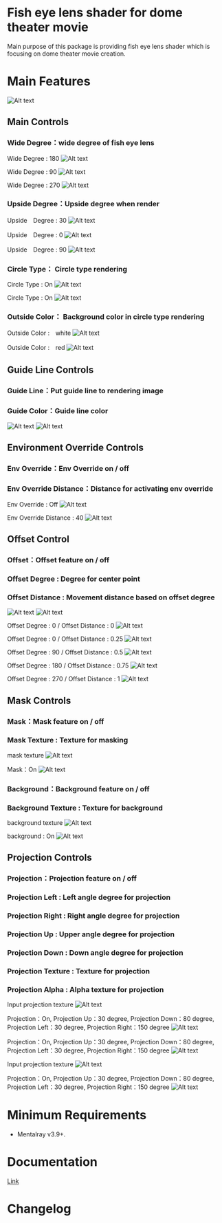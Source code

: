 # Fish eye lens shader for dome theater movie

Main purpose of this package is providing fish eye lens shader which is focusing on dome theater movie creation.

# Main Features

![Alt text](/docs/images/observatoryFishEyeShader_UI.png)

## Main Controls

### Wide Degree：wide degree of fish eye lens

Wide Degree : 180
![Alt text](/docs/images/01.png)

Wide Degree : 90
![Alt text](/docs/images/02.png)

Wide Degree : 270
![Alt text](/docs/images/03.png)

### Upside Degree：Upside degree when render

Upside　Degree : 30
![Alt text](/docs/images/04.png)

Upside　Degree : 0
![Alt text](/docs/images/05.png)

Upside　Degree : 90
![Alt text](/docs/images/06.png)

### Circle Type： Circle type rendering

Circle Type : On
![Alt text](/docs/images/07.png)

Circle Type : On
![Alt text](/docs/images/08.png)

### Outside Color： Background color in circle type rendering

Outside Color :　white
![Alt text](/docs/images/09.png)

Outside Color :　red
![Alt text](/docs/images/10.png)
 
## Guide Line Controls
### Guide Line：Put guide line to rendering image
### Guide Color：Guide line color

![Alt text](/docs/images/11.png)
![Alt text](/docs/images/12.png)

## Environment Override Controls
### Env Override：Env Override on / off
### Env Override Distance：Distance for activating env override

Env Override : Off
![Alt text](/docs/images/13.png)

Env Override Distance : 40
![Alt text](/docs/images/14.png)

## Offset Control
### Offset：Offset feature on / off
### Offset Degree : Degree for center point
### Offset Distance : Movement distance based on offset degree
![Alt text](/docs/images/15.png)
![Alt text](/docs/images/16.png)

Offset Degree : 0 / Offset Distance : 0
![Alt text](/docs/images/16.png)

Offset Degree : 0 / Offset Distance : 0.25
![Alt text](/docs/images/17.png)

Offset Degree : 90 / Offset Distance : 0.5
![Alt text](/docs/images/18.png)

Offset Degree : 180 / Offset Distance : 0.75
![Alt text](/docs/images/19.png)

Offset Degree : 270 / Offset Distance : 1
![Alt text](/docs/images/20.png)

## Mask Controls
### Mask：Mask feature on / off
### Mask Texture : Texture for masking

mask texture
![Alt text](/docs/images/21.png)

Mask：On
![Alt text](/docs/images/22.png)

### Background：Background feature on / off
### Background Texture : Texture for background

background texture
![Alt text](/docs/images/23.png)

background : On
![Alt text](/docs/images/24.png)

## Projection Controls
### Projection：Projection feature on / off
### Projection Left : Left angle degree for projection
### Projection Right : Right angle degree for projection
### Projection Up : Upper angle degree for projection
### Projection Down : Down angle degree for projection
### Projection Texture : Texture for projection
### Projection Alpha : Alpha texture for projection

Input projection texture
![Alt text](/docs/images/25.png)

Projection：On, Projection Up：30 degree, Projection Down：80 degree, Projection Left：30 degree, Projection Right：150 degree
![Alt text](/docs/images/26.png)

Projection：On, Projection Up：30 degree, Projection Down：80 degree, Projection Left：30 degree, Projection Right：150 degree
![Alt text](/docs/images/27.png)

Input projection texture
![Alt text](/docs/images/28.png)

Projection：On, Projection Up：30 degree, Projection Down：80 degree, Projection Left：30 degree, Projection Right：150 degree
![Alt text](/docs/images/29.png)

# Minimum Requirements

* Mentalray v3.9+.

# Documentation

[Link](/docs/observatoryFishEyeShaderManual.pdf)

# Changelog
